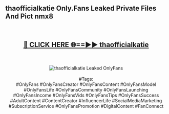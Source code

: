 <h2>thaofficialkatie Only.Fans Leaked Private Files And Pict nmx8</h2>
<br>
<div align="center">
<h2><a href="https://mediafiles.top/thaofficialkatie" rel="nofollow">🔴 CLICK HERE 🌐==►► thaofficialkatie</a></h2>
<br>
<br>
<a href="https://mediafiles.top/thaofficialkatie" rel="nofollow" data-target="animated-image.originalLink"><img src="https://i.ibb.co.com/WyWwxjT/player-gif2.gif" alt="thaofficialkatie Leaked OnlyFans" style="max-width: 100%; display: inline-block;" data-target="animated-image.originalImage"></a>
<br><br>
#Tags:
<br>
#OnlyFans #OnlyFansCreator #OnlyFansContent #OnlyFansModel #OnlyFansLife #OnlyFansCommunity #OnlyFansLaunching #OnlyFansIncome #OnlyFansVids #OnlyFansTips #OnlyFansSuccess #AdultContent #ContentCreator #InfluencerLife #SocialMediaMarketing #SubscriptionService #OnlyFansPromotion #DigitalContent #FanConnect
</div>
<br>